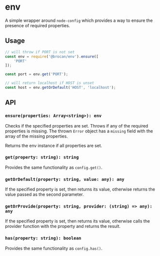 # env

A simple wrapper around `node-config` which provides a way to ensure the presence of required properties.

## Usage

~~~~JavaScript
// will throw if PORT is not set
const env = require('@brocan/env').ensure([
    'PORT'
]);

const port = env.get('PORT');

// will return localhost if HOST is unset
const host = env.getOrDefault('HOST', 'localhost');
~~~~

## API

### `ensure(properties: Array<string>): env`

Checks if the specified properties are set. Throws if any of the required properties is missing. The thrown `Error` object has a `missing` field with the array of the missing properties.

Returns the env instance if all properties are set.

### `get(property: string): string`

Provides the same functionality as `config.get()`.

### `getOrDefault(property: string, value: any): any`

If the specified property is set, then returns its value, otherwise returns the value passed as the second parameter.

### `getOrProvide(property: string, provider: (string) => any): any`

If the specified property is set, then returns its value, otherwise calls the provider function with the property and returns the result.

### `has(property: string): boolean`

Provides the same functionality as `config.has()`.